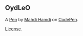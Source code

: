 OydLeO
------


A [Pen](http://codepen.io/mahdihamdi/pen/OydLeO) by [Mahdi Hamdi](http://codepen.io/mahdihamdi) on [CodePen](http://codepen.io/).

[License](http://codepen.io/mahdihamdi/pen/OydLeO/license).